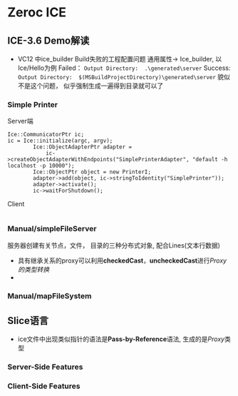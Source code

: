 # Zeroc ICE

## ICE-3.6 Demo解读
- VC12 中ice_builder Build失败的工程配置问题
通用属性-> Ice_builder, 以Ice/Hello为例
Failed：
`Output Directory:	.\generated\server`
Success:
`Output Directory:	$(MSBuildProjectDirectory)\generated\server`
貌似不是这个问题， 似乎强制生成一遍得到目录就可以了

### Simple Printer
Server端
```
Ice::CommunicatorPtr ic;
ic = Ice::initialize(argc, argv);
        Ice::ObjectAdapterPtr adapter =
            ic->createObjectAdapterWithEndpoints("SimplePrinterAdapter", "default -h localhost -p 10000");
        Ice::ObjectPtr object = new PrinterI;
        adapter->add(object, ic->stringToIdentity("SimplePrinter"));
        adapter->activate();
        ic->waitForShutdown();
```
Client
```
```
### Manual/simpleFileServer
服务器创建有关节点，文件， 目录的三种分布式对象, 配合Lines(文本行数据)

- 具有继承关系的proxy可以利用**checkedCast**，**uncheckedCast**进行*Proxy的类型转换*
- 
### Manual/mapFileSystem


## Slice语言
- ice文件中出现类似指针的语法是**Pass-by-Reference**语法, 生成的是*Proxy*类型

### Server-Side Features

### Client-Side Features

